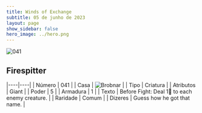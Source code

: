 ```yaml
---
title: Winds of Exchange
subtitle: 05 de junho de 2023
layout: page
show_sidebar: false
hero_image: ../hero.png
---
```


![041](https://mastervault-storage-prod.s3.amazonaws.com/media/card_front/en/600_041_4fa42275a8fb_en.png)


## Firespitter

|----|----|
| Número | 041 |
| Casa | ![Brobnar](https://archonarcana.com/images/thumb/e/e0/Brobnar.png/22px-Brobnar.png "Brobnar") |
| Tipo | Criatura |
| Atributos | Giant |
| Poder | 5 |
| Armadura | 1 |
| Texto | Before Fight: Deal 1 to each enemy creature.  |
| Raridade | Comum |
| Dizeres | Guess how he got that name. |
